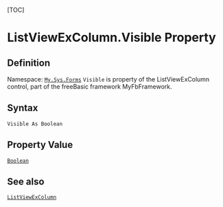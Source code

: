 [TOC]
# ListViewExColumn.Visible Property

## Definition
Namespace: [`My.Sys.Forms`](My.Sys.Forms.md)
`Visible` is property of the ListViewExColumn control, part of the freeBasic framework MyFbFramework.
## Syntax
```freeBasic
Visible As Boolean
```
## Property Value
[`Boolean`]("https://www.freebasic.net/wiki/KeyPgBoolean")
## See also
[`ListViewExColumn`](ListViewExColumn.md)
